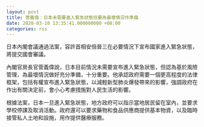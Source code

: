 ```yaml
---
layout: post
title: 菅義偉：日本未需要進入緊急狀態但要為最壞情況作準備
date: 2020-03-10 13:35:41.000000000 +08:00
categories: rss
---
```


日本內閣會議通過法案，容許首相安倍晉三在必要情況下宣布國家進入緊急狀態，將提交國會審議。

內閣官房長官菅義偉說，日本目前情況未需要宣布進入緊急狀態，但認為基於風險管理，為最壞情況做好充分準備，十分重要。他承認政府需要一個更高程度的法律框架，包括有權宣布進入緊急狀態，以減輕新型肺炎爆發帶來的影響，強調政府在作出有關決定前，會小心考慮措施對人民生活的影響。

根據法案，日本一旦進入緊急狀態，地方政府可以指示當地居民留在室內，並要求學校停課及取消活動。政府還可以要求藥物和食品供應商提供基本物資，以及臨時接管私人土地和設施，用作提供醫療服務。
